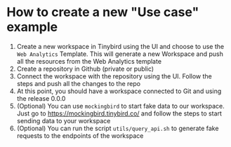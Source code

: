 # How to create a new "Use case" example

1. Create a new workspace in Tinybird using the UI and choose to use the `Web Analytics` Template. This will generate a new Workspace and push all the resources from the Web Analytics template
2. Create a repository in Github (private or public)
3. Connect the workspace with the repository using the UI. Follow the steps and push all the changes to the repo
4. At this point, you should have a workspace connected to Git and using the release 0.0.0
5. (Optional) You can use `mockingbird` to start fake data to our workspace. Just go to https://mockingbird.tinybird.co/ and follow the steps to start sending data to your workspace
6. (Optional) You can run the script `utils/query_api.sh` to generate fake requests to the endpoints of the workspace
